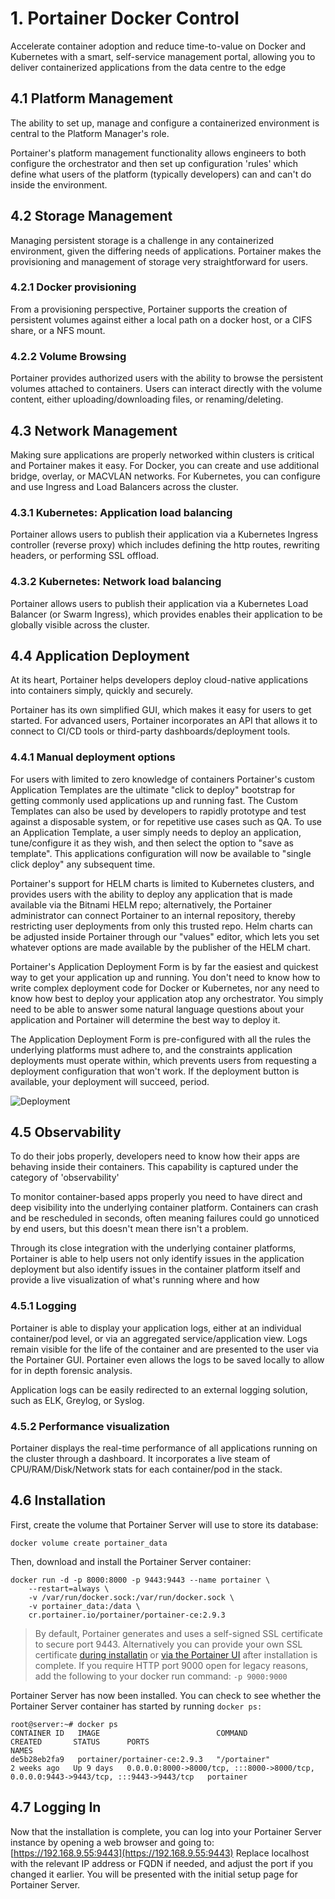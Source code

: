 # 1. Portainer Docker Control

Accelerate container adoption and reduce time-to-value on Docker and Kubernetes with a smart, self-service management portal, allowing you to deliver containerized applications from the data centre to the edge

## 4.1 Platform Management

The ability to set up, manage and configure a containerized environment is central to the Platform Manager's role. 

Portainer's platform management functionality allows engineers to both configure the orchestrator and then set up configuration 'rules' which define what users of the platform (typically developers) can and can't do inside the environment. 

## 4.2 Storage Management

Managing persistent storage is a challenge in any containerized environment, given the differing needs of applications. Portainer makes the provisioning and management of storage very straightforward for users. 

### 4.2.1 Docker provisioning

From a provisioning perspective, Portainer supports the creation of persistent volumes against either a local path on a docker host, or a CIFS share, or a NFS mount.

### 4.2.2 Volume Browsing

Portainer provides authorized users with the ability to browse the persistent volumes attached to containers. Users can interact directly with the volume content, either uploading/downloading files, or renaming/deleting.

## 4.3 Network Management

Making sure applications are properly networked within clusters is critical and Portainer makes it easy. For Docker, you can create and use additional bridge, overlay, or MACVLAN networks.  For Kubernetes, you can configure and use Ingress and Load Balancers across the cluster.

### 4.3.1 Kubernetes: Application load balancing

Portainer allows users to publish their application via a Kubernetes Ingress controller (reverse proxy) which includes defining the http routes, rewriting headers, or performing SSL offload.

### 4.3.2 Kubernetes: Network load balancing

Portainer allows users to publish their application via a Kubernetes Load Balancer (or Swarm Ingress), which provides enables their application to be globally visible across the cluster.

## 4.4 Application Deployment

At its heart, Portainer helps developers deploy cloud-native applications into containers simply, quickly and securely.

Portainer has its own simplified GUI, which makes it easy for users to get started. For advanced users, Portainer incorporates an API that allows it to connect to CI/CD tools or third-party dashboards/deployment tools.

### 4.4.1 Manual deployment options

For users with limited to zero knowledge of containers Portainer's custom Application Templates are the ultimate "click to deploy" bootstrap for getting commonly used applications up and running fast. The Custom Templates can also be used by developers to rapidly prototype and test against a disposable system, or for repetitive use cases such as QA. To use an Application Template, a user simply needs to deploy an application, tune/configure it as they wish, and then select the option to "save as template". This applications configuration will now be available to "single click deploy" any subsequent time.

Portainer's support for HELM charts is limited to Kubernetes clusters, and provides users with the ability to deploy any application that is made available via the Bitnami HELM repo; alternatively, the Portainer administrator can connect Portainer to an internal repository, thereby restricting user deployments from only this trusted repo. Helm charts can be adjusted inside Portainer through our "values" editor, which lets you set whatever options are made available by the publisher of the HELM chart.

Portainer's Application Deployment Form is by far the easiest and quickest way to get your application up and running. You don't need to know how to write complex deployment code for Docker or Kubernetes, nor any need to know how best to deploy your application atop any orchestrator. You simply need to be able to answer some natural language questions about your application and Portainer will determine the best way to deploy it.

The Application Deployment Form is pre-configured with all the rules the underlying platforms must adhere to, and the constraints application deployments must operate within, which prevents users from requesting a deployment configuration that won't work. If the deployment button is available, your deployment will succeed, period.

![Deployment](https://www.portainer.io/hubfs/App_Dep_PB.png)

## 4.5 Observability

To do their jobs properly, developers need to know how their apps are behaving inside their containers. This capability is captured under the category of 'observability'

To monitor container-based apps properly you need to have direct and deep visibility into the underlying container platform. Containers can crash and be rescheduled in seconds, often meaning failures could go unnoticed by end users, but this doesn't mean there isn't a problem.

Through its close integration with the underlying container platforms, Portainer is able to help users not only identify issues in the application deployment but also identify issues in the container platform itself and provide a live visualization of what's running where and how

### 4.5.1 Logging

Portainer is able to display your application logs, either at an individual container/pod level, or via an aggregated service/application view. Logs remain visible for the life of the container and are presented to the user via the Portainer GUI. Portainer even allows the logs to be saved locally to allow for in depth forensic analysis.

Application logs can be easily redirected to an external logging solution, such as ELK, Greylog, or Syslog.

### 4.5.2 Performance visualization

Portainer displays the real-time performance of all applications running on the cluster through a dashboard. It incorporates a live steam of CPU/RAM/Disk/Network stats for each container/pod in the stack.

## 4.6 Installation

First, create the volume that Portainer Server will use to store its database:

```shell
docker volume create portainer_data
```

Then, download and install the Portainer Server container:

```shell
docker run -d -p 8000:8000 -p 9443:9443 --name portainer \
    --restart=always \
    -v /var/run/docker.sock:/var/run/docker.sock \
    -v portainer_data:/data \
    cr.portainer.io/portainer/portainer-ce:2.9.3
```

> By default, Portainer generates and uses a self-signed SSL certificate to secure port 9443. Alternatively you can provide your own SSL certificate [during installatin](https://docs.portainer.io/v/ce-2.9/advanced/ssl#docker-standalone) or [via the Portainer UI](https://docs.portainer.io/v/ce-2.9/admin/settings#ssl-certificate) after installation is complete.
> If you require HTTP port 9000 open for legacy reasons, add the following to your docker run command:
> `-p 9000:9000`

Portainer Server has now been installed. You can check to see whether the Portainer Server container has started by running `docker ps:`

```shell
root@server:~# docker ps
CONTAINER ID   IMAGE                          COMMAND                  CREATED       STATUS      PORTS                                                                                  NAMES             
de5b28eb2fa9   portainer/portainer-ce:2.9.3   "/portainer"             2 weeks ago   Up 9 days   0.0.0.0:8000->8000/tcp, :::8000->8000/tcp, 0.0.0.0:9443->9443/tcp, :::9443->9443/tcp   portainer
```

## 4.7 Logging In

Now that the installation is complete, you can log into your Portainer Server instance by opening a web browser and going to:
[https://192.168.9.55:9443](https://192.168.9.55:9443)
Replace localhost with the relevant IP address or FQDN if needed, and adjust the port if you changed it earlier.
You will be presented with the initial setup page for Portainer Server.
